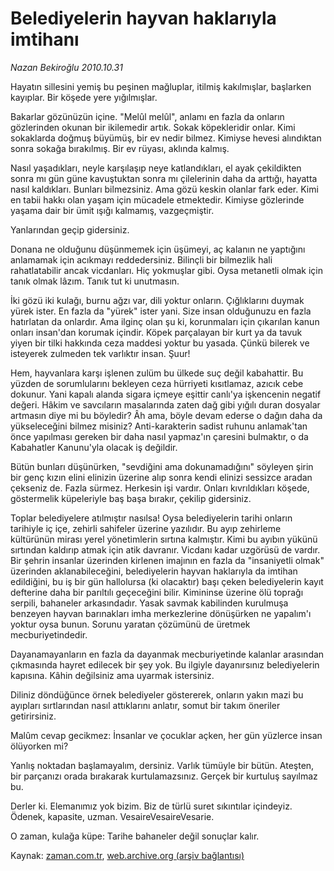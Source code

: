 # Belediyelerin hayvan haklarıyla imtihanı

*Nazan Bekiroğlu 2010.10.31*

<td class="news-spot">
<p>Hayatın sillesini yemiş bu peşinen mağluplar, itilmiş kakılmışlar, başlarken kayıplar. Bir köşede yere yığılmışlar.</p>
<p><p>Bakarlar gözünüzün içine. "Melûl melûl", anlamı en fazla da onların gözlerinden okunan bir ikilemedir artık. Sokak köpekleridir onlar. Kimi sokaklarda doğmuş büyümüş, bir ev nedir bilmez. Kimiyse hevesi alındıktan sonra sokağa bırakılmış. Bir ev rüyası, aklında kalmış.
<p> Nasıl yaşadıkları, neyle karşılaşıp neye katlandıkları, el ayak çekildikten sonra mı gün güne kavuştuktan sonra mı çilelerinin daha da arttığı, hayatta nasıl kaldıkları. Bunları bilmezsiniz. Ama gözü keskin olanlar fark eder. Kimi en tabii hakkı olan yaşam için mücadele etmektedir. Kimiyse gözlerinde yaşama dair bir ümit ışığı kalmamış, vazgeçmiştir.
<p> Yanlarından geçip gidersiniz.
<p> Donana ne olduğunu düşünmemek için üşümeyi, aç kalanın ne yaptığını anlamamak için acıkmayı reddedersiniz. Bilinçli bir bilmezlik hali rahatlatabilir ancak vicdanları. Hiç yokmuşlar gibi. Oysa metanetli olmak için tanık olmak lâzım. Tanık tut ki unutmasın.
<p> İki gözü iki kulağı, burnu ağzı var, dili yoktur onların. Çığlıklarını duymak yürek ister. En fazla da "yürek" ister yani. Size insan olduğunuzu en fazla hatırlatan da onlardır. Ama ilginç olan şu ki, korunmaları için çıkarılan kanun onları insan'dan korumak içindir. Köpek parçalayan bir kurt ya da tavuk yiyen bir tilki hakkında ceza maddesi yoktur bu yasada. Çünkü bilerek ve isteyerek zulmeden tek varlıktır insan. Şuur!
<p> Hem, hayvanlara karşı işlenen zulüm bu ülkede suç değil kabahattir. Bu yüzden de sorumlularını bekleyen ceza hürriyeti kısıtlamaz, azıcık cebe dokunur. Yani kapalı alanda sigara içmeye eşittir canlı'ya işkencenin negatif değeri. Hâkim ve savcıların masalarında zaten dağ gibi yığılı duran dosyalar artmasın diye mi bu böyledir? Âh ama, böyle devam ederse o dağın daha da yükseleceğini bilmez misiniz? Anti-karakterin sadist ruhunu anlamak'tan önce yapılması gereken bir daha nasıl yapmaz'ın çaresini bulmaktır, o da Kabahatler Kanunu'yla olacak iş değildir.
<p> Bütün bunları düşünürken, "sevdiğini ama dokunamadığını" söyleyen şirin bir genç kızın elini elinizin üzerine alıp sonra kendi elinizi sessizce aradan çekseniz de. Fazla sürmez. Herkesin işi vardır. Onları kıvrıldıkları köşede, göstermelik küpeleriyle baş başa bırakır, çekilip gidersiniz.
<p> Toplar belediyelere atılmıştır nasılsa! Oysa belediyelerin tarihi onların tarihiyle iç içe, zehirli sahifeler üzerine yazılıdır. Bu ayıp zehirleme kültürünün mirası yerel yönetimlerin sırtına kalmıştır. Kimi bu ayıbın yükünü sırtından kaldırıp atmak için atik davranır. Vicdanı kadar uzgörüsü de vardır. Bir şehrin insanlar üzerinden kirlenen imajının en fazla da "insaniyetli olmak" üzerinden aklanabileceğini, belediyelerin hayvan haklarıyla da imtihan edildiğini, bu iş bir gün hallolursa (ki olacaktır) başı çeken belediyelerin kayıt defterine daha bir parıltılı geçeceğini bilir. Kimininse üzerine ölü toprağı serpili, bahaneler arkasındadır. Yasak savmak kabilinden kurulmuşa benzeyen hayvan barınakları imha merkezlerine dönüşürken ne yapalım'ı yoktur oysa bunun. Sorunu yaratan çözümünü de üretmek mecburiyetindedir.
<p> Dayanamayanların en fazla da dayanmak mecburiyetinde kalanlar arasından çıkmasında hayret edilecek bir şey yok. Bu ilgiyle dayanırsınız belediyelerin kapısına. Kâhin değilsiniz ama uyarmak istersiniz.
<p> Diliniz döndüğünce örnek belediyeler göstererek, onların yakın mazi bu ayıpları sırtlarından nasıl attıklarını anlatır, somut bir takım öneriler getirirsiniz.
<p> Malûm cevap gecikmez: İnsanlar ve çocuklar açken, her gün yüzlerce insan ölüyorken mi?
<p> Yanlış noktadan başlamayalım, dersiniz. Varlık tümüyle bir bütün. Ateşten, bir parçanızı orada bırakarak kurtulamazsınız. Gerçek bir kurtuluş sayılmaz bu.
<p> Derler ki. Elemanımız yok bizim. Biz de türlü suret sıkıntılar içindeyiz. Ödenek, kapasite, uzman. VesaireVesaireVesarie.
<p> O zaman, kulağa küpe: Tarihe bahaneler değil sonuçlar kalır. </p>
<a href="http://web.archive.org/web/20101130212336/mailto:/">
</a></p></p></p></p></p></p></p></p></p></p></p></p></p></p></td>

Kaynak: [zaman.com.tr](http://zaman.com.tr/yazar.do?yazino=1046994), [web.archive.org (arşiv bağlantısı)](http://web.archive.org/web/20101130212336/http://zaman.com.tr/yazar.do?yazino=1046994)
